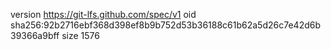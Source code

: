 version https://git-lfs.github.com/spec/v1
oid sha256:92b2716ebf368d398ef8b9b752d53b36188c61b62a5d26c7e42d6b39366a9bff
size 1576
